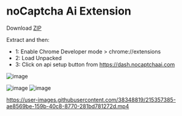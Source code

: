 # noCaptcha Ai Extension

Download [ZIP](https://github.com/noCaptchaAi/noCaptcha_extension/archive/refs/heads/main.zip)

<p>
Extract and then:

- 1: Enable Chrome Developer mode > chrome://extensions
- 2: Load Unpacked
- 3: Click on api setup button from https://dash.nocaptchaai.com

![image](https://user-images.githubusercontent.com/38348819/215356988-aed4c142-785a-4ca5-9814-09b7718ed8ce.png)

</p>

<p>

![image](https://user-images.githubusercontent.com/38348819/215357343-dcae25cf-65c9-4215-863e-5f2a9fbe6bd5.png)
![image](https://user-images.githubusercontent.com/38348819/215357407-bf6a7d65-e07e-4426-acbe-5c417dc4eeeb.png)

</p>

https://user-images.githubusercontent.com/38348819/215357385-ae8569be-159b-40c8-8770-281bd781272d.mp4


